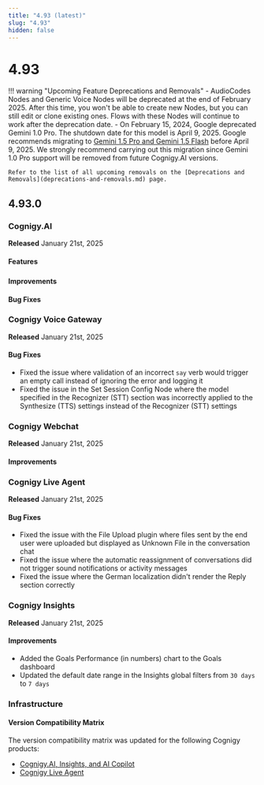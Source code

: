 ```yaml
---
title: "4.93 (latest)"
slug: "4.93"
hidden: false
---
```


# 4.93

!!! warning "Upcoming Feature Deprecations and Removals"
    - AudioCodes Nodes and Generic Voice Nodes will be deprecated at the end of February 2025. After this time, you won't be able to create new Nodes, but you can still edit or clone existing ones.
      Flows with these Nodes will continue to work after the deprecation date.
    - On February 15, 2024, Google deprecated Gemini 1.0 Pro. The shutdown date for this model is April 9, 2025. Google recommends migrating to [Gemini 1.5 Pro and Gemini 1.5 Flash](https://cloud.google.com/vertex-ai/generative-ai/docs/deprecations/gemini-1.0-pro) before April 9, 2025.
      We strongly recommend carrying out this migration since Gemini 1.0 Pro support will be removed from future Cognigy.AI versions.

    Refer to the list of all upcoming removals on the [Deprecations and Removals](deprecations-and-removals.md) page.


## 4.93.0

### Cognigy.AI

**Released** January 21st, 2025

#### Features

##### 


#### Improvements


#### Bug Fixes


### Cognigy Voice Gateway

**Released** January 21st, 2025

#### Bug Fixes

- Fixed the issue where validation of an incorrect `say` verb would trigger an empty call instead of ignoring the error and logging it
- Fixed the issue in the Set Session Config Node where the model specified in the Recognizer (STT) section was incorrectly applied to the Synthesize (TTS) settings instead of the Recognizer (STT) settings

### Cognigy Webchat

**Released** January 21st, 2025

#### Improvements


### Cognigy Live Agent

**Released** January 21st, 2025

#### Bug Fixes

- Fixed the issue with the File Upload plugin where files sent by the end user were uploaded but displayed as Unknown File in the conversation chat
- Fixed the issue where the automatic reassignment of conversations did not trigger sound notifications or activity messages
- Fixed the issue where the German localization didn't render the Reply section correctly

### Cognigy Insights

**Released** January 21st, 2025

#### Improvements

- Added the Goals Performance (in numbers) chart to the Goals dashboard
- Updated the default date range in the Insights global filters from `30 days` to `7 days`

### Infrastructure

#### Version Compatibility Matrix

The version compatibility matrix was updated for the following Cognigy products:

- [Cognigy.AI, Insights, and AI Copilot](../ai/installation/version-compatibility-matrix.md)
- [Cognigy Live Agent](../live-agent/installation/deployment/version-compatibility-matrix.md)
